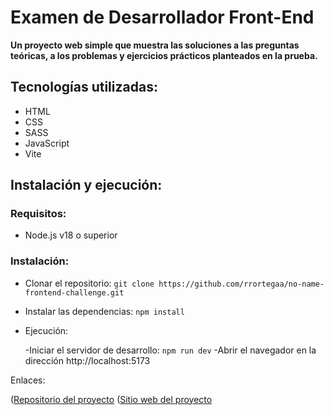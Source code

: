# Examen de Desarrollador Front-End

__Un proyecto web simple que muestra las soluciones a las preguntas teóricas, a los problemas y ejercicios prácticos planteados en la prueba.__

## Tecnologías utilizadas:

- HTML
- CSS
- SASS
- JavaScript
- Vite

## Instalación y ejecución:

### Requisitos:

- Node.js v18 o superior

### Instalación:

- Clonar el repositorio: ```git clone https://github.com/rrortegaa/no-name-frontend-challenge.git```
- Instalar las dependencias: ```npm install```
- Ejecución:

    -Iniciar el servidor de desarrollo: ```npm run dev```
    -Abrir el navegador en la dirección http://localhost:5173


Enlaces:

([Repositorio del proyecto](https://github.com/rrortegaa/no-name-frontend-challenge.git)
([Sitio web del proyecto](https://www.somewebsite.com)